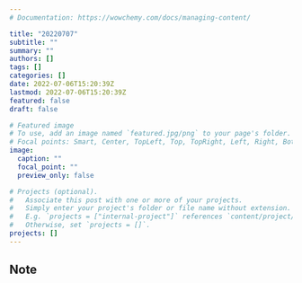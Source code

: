 ```yaml
---
# Documentation: https://wowchemy.com/docs/managing-content/

title: "20220707"
subtitle: ""
summary: ""
authors: []
tags: []
categories: []
date: 2022-07-06T15:20:39Z
lastmod: 2022-07-06T15:20:39Z
featured: false
draft: false

# Featured image
# To use, add an image named `featured.jpg/png` to your page's folder.
# Focal points: Smart, Center, TopLeft, Top, TopRight, Left, Right, BottomLeft, Bottom, BottomRight.
image:
  caption: ""
  focal_point: ""
  preview_only: false

# Projects (optional).
#   Associate this post with one or more of your projects.
#   Simply enter your project's folder or file name without extension.
#   E.g. `projects = ["internal-project"]` references `content/project/deep-learning/index.md`.
#   Otherwise, set `projects = []`.
projects: []
---
```


## Note

